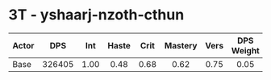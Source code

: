 # 3T - yshaarj-nzoth-cthun
| Actor | DPS | Int | Haste | Crit | Mastery | Vers | DPS Weight |
|---|:---:|:---:|:---:|:---:|:---:|:---:|:---:|
|Base|326405|1.00|0.48|0.68|0.62|0.75|0.05|
